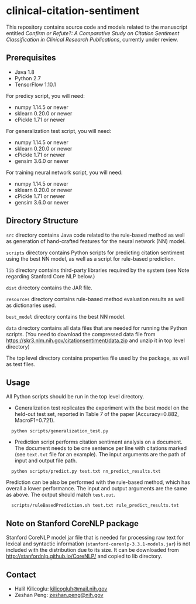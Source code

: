 # clinical-citation-sentiment
This repository contains source code and models related to the manuscript entitled *Confirm or Refute?: A Comparative Study on Citation Sentiment Classification in Clinical Research Publications*, currently under review.

## Prerequisites

- Java 1.8
- Python 2.7
- TensorFlow 1.10.1

For predicy script, you will need:
- numpy 1.14.5 or newer
- sklearn 0.20.0 or newer
- cPickle 1.71 or newer

For generalization test script, you will need:
- numpy 1.14.5 or newer
- sklearn 0.20.0 or newer
- cPickle 1.71 or newer
- gensim 3.6.0 or newer

For training neural network script, you will need:
- numpy 1.14.5 or newer
- sklearn 0.20.0 or newer
- cPickle 1.71 or newer
- gensim 3.6.0 or newer

## Directory Structure

`src` directory contains Java code related to the rule-based method as well as generation of hand-crafted features for the neural network (NN) model.

`scripts` directory contains Python scripts for predicting citation sentiment using the best NN model, as well as a script for rule-based prediction.

`lib` directory contains third-party libraries required by the system (see Note regarding Stanford Core NLP below.)

`dist` directory contains the JAR file.

`resources` directory contains rule-based method evaluation results as well as dictionaries used.

`best_model` directory contains the best NN model.

`data` directory contains all data files that are needed for running the Python scripts. (You need to download the compressed data file from <https://skr3.nlm.nih.gov/citationsentiment/data.zip> and unzip it in top level directory)

The top level directory contains properties file used by the package, as well as test files.


## Usage

All Python scripts should be run in the top level directory.
- Generalization test replicates the experiment with the best model on the held-out test set, reported in Table 7 of the paper
  (Accuracy=0.882, MacroF1=0.721). 
  
```
  python scripts/generalization_test.py
```

- Prediction script performs citation sentiment analysis on a document. The document needs to be one sentence per line with citations marked (see `text.txt` file for an example). The input arguments are the path of input and output file path.
  
```  
  python scripts/predict.py test.txt nn_predict_results.txt
```

Prediction can be also be performed with the rule-based method, which has overall a lower performance. The input and output arguments are the same as above. The output should match `test.out`. 

```  
  scripts/ruleBasedPrediction.sh test.txt rule_predict_results.txt
```


## Note on Stanford CoreNLP package

Stanford CoreNLP model jar file that is needed for processing raw text for lexical and syntactic information (`stanford-corenlp-3.3.1-models.jar`) is
not included with the distribution due to its size. It can be downloaded from <http://stanfordnlp.github.io/CoreNLP/> and copied to lib directory.


## Contact

- Halil Kilicoglu:      [kilicogluh@mail.nih.gov](mailto:kilicogluh@mail.nih.gov)
- Zeshan Peng:			[zeshan.peng@nih.gov](mailto:zeshan.peng@nih.gov)


